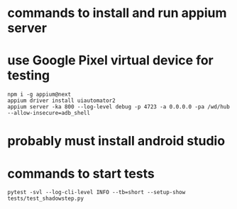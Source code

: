 
# commands to install and run appium server
# use Google Pixel virtual device for testing

```commandline
npm i -g appium@next
appium driver install uiautomator2
appium server -ka 800 --log-level debug -p 4723 -a 0.0.0.0 -pa /wd/hub --allow-insecure=adb_shell
```

# probably must install android studio

# commands to start tests

```commandline
pytest -svl --log-cli-level INFO --tb=short --setup-show tests/test_shadowstep.py
```


